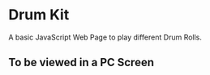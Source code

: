# Drum Kit

A basic JavaScript Web Page to play different Drum Rolls.

## To be viewed in a PC Screen
